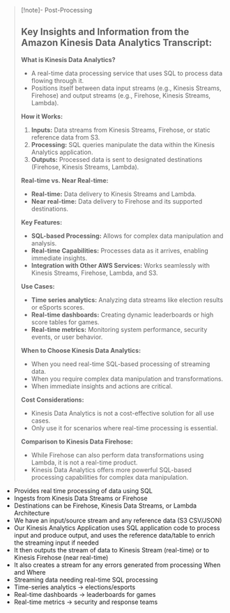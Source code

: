 
>[!note]- Post-Processing
>## Key Insights and Information from the Amazon Kinesis Data Analytics Transcript:
>
>**What is Kinesis Data Analytics?**
>
>* A real-time data processing service that uses SQL to process data flowing through it.
>* Positions itself between data input streams (e.g., Kinesis Streams, Firehose) and output streams (e.g., Firehose, Kinesis Streams, Lambda).
>
>**How it Works:**
>
>1. **Inputs:** Data streams from Kinesis Streams, Firehose, or static reference data from S3.
>2. **Processing:** SQL queries manipulate the data within the Kinesis Analytics application.
>3. **Outputs:** Processed data is sent to designated destinations (Firehose, Kinesis Streams, Lambda).
>
>**Real-time vs. Near Real-time:**
>
>* **Real-time:** Data delivery to Kinesis Streams and Lambda.
>* **Near real-time:** Data delivery to Firehose and its supported destinations.
>
>**Key Features:**
>
>* **SQL-based Processing:** Allows for complex data manipulation and analysis.
>* **Real-time Capabilities:** Processes data as it arrives, enabling immediate insights.
>* **Integration with Other AWS Services:** Works seamlessly with Kinesis Streams, Firehose, Lambda, and S3.
>
>**Use Cases:**
>
>* **Time series analytics:** Analyzing data streams like election results or eSports scores.
>* **Real-time dashboards:** Creating dynamic leaderboards or high score tables for games.
>* **Real-time metrics:** Monitoring system performance, security events, or user behavior.
>
>**When to Choose Kinesis Data Analytics:**
>
>* When you need real-time SQL-based processing of streaming data.
>* When you require complex data manipulation and transformations.
>* When immediate insights and actions are critical.
>
>**Cost Considerations:**
>
>* Kinesis Data Analytics is not a cost-effective solution for all use cases.
>* Only use it for scenarios where real-time processing is essential.
>
>
>**Comparison to Kinesis Data Firehose:**
>
>* While Firehose can also perform data transformations using Lambda, it is not a real-time product.
>* Kinesis Data Analytics offers more powerful SQL-based processing capabilities for complex data manipulation.
>

- Provides real time processing of data using SQL
- Ingests from Kinesis Data Streams or Firehose
- Destinations can be Firehose, Kinesis Data Streams, or Lambda
Architecture
- We have an input/source stream and any reference data (S3 CSV/JSON)
- Our Kinesis Analytics Application uses SQL application code to process input and produce output, and uses the reference data/table to enrich the streaming input if needed
- It then outputs the stream of data to Kinesis Stream (real-time) or to Kinesis Firehose (near real-time)
- It also creates a stream for any errors generated from processing
When and Where
- Streaming data needing real-time SQL processing
- Time-series analytics -> elections/esports
- Real-time dashboards -> leaderboards for games
- Real-time metrics -> security and response teams
